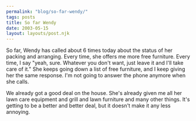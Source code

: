 ```yaml
---
permalink: "blog/so-far-wendy/"
tags: posts
title: So far Wendy
date: 2003-05-15
layout: layouts/post.njk
---
```


So far, Wendy has called about 6 times today about the status of her packing and arranging. Every time, she offers me more free furniture. Every time, I say "yeah, sure. Whatever you don't want, just leave it and I'll take care of it." She keeps going down a list of free furniture, and I keep giving her the same response. I'm not going to answer the phone anymore when she calls. 

We already got a good deal on the house. She's already given me all her lawn care equipment and grill and lawn furniture and many other things. It's getting to be a better and better deal, but it doesn't make it any less annoying.